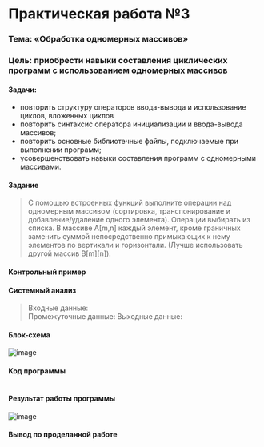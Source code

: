 # Практическая работа №3

### Тема: «Обработка одномерных массивов»

### Цель: приобрести навыки составления циклических программ  с использованием одномерных массивов

#### Задачи:

* повторить структуру операторов ввода-вывода и использование циклов, вложенных циклов
* повторить синтаксис оператора инициализации и ввода-вывода массивов;
* повторить основные библиотечные файлы, подключаемые при выполнении программ;
* усовершенствовать навыки составления программ с одномерными массивами.

#### Задание

> С помощью встроенных функций выполните операции над одномерным массивом (сортировка, транспонирование и
> добавление/удаление одного элемента). Операции выбирать из списка.
> В массиве А[m,n] каждый элемент, кроме граничных заменить суммой непосредственно примыкающих к нему элементов по
> вертикали и горизонтали. (Лучше использовать другой массив B[m][n]).

#### Контрольный пример

>

#### Системный анализ

> Входные данные:  
> Промежуточные данные:
> Выходные данные:

#### Блок-схема

![image]()

#### Код программы

```python

```

#### Результат работы программы

![image]()

#### Вывод по проделанной работе

> 